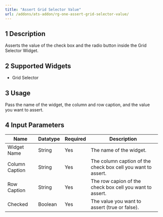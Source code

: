 ```yaml
---
title: "Assert Grid Selector Value"
url: /addons/ats-addon/rg-one-assert-grid-selector-value/
---
```


## 1 Description

Asserts the value of the check box and the radio button inside the Grid Selector Widget.

## 2 Supported Widgets

* Grid Selector

## 3 Usage

Pass the name of the widget, the column and row caption, and the value you want to assert.

## 4 Input Parameters

Name | Datatype | Required | Description
---- | -------- | ------- |---------------
Widget Name | String | Yes | The name of the widget.
Column Caption | String | Yes | The column caption of the check box cell you want to assert.
Row Caption | String | Yes | The row capion of the check box cell you want to assert.
Checked | Boolean | Yes | The value you want to assert (true or false).
